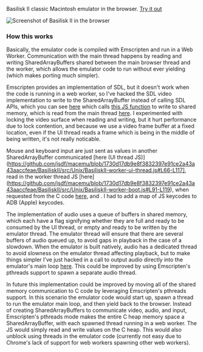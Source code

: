 Basilisk II classic Macintosh emulator in the browser. [Try it out](https://jamesfriend.com.au/projects/basiliskii/BasiliskII-worker.html)

![Screenshot of Basilisk II in the browser](https://jamesfriend.com.au/files/basiliskiijs.png)

### How this works

Basically, the emulator code is compiled with Emscripten and run in a Web Worker. Communication with the main thread happens by reading and writing SharedArrayBuffers shared between the main browser thread and the worker, which allows the emulator code to run without ever yielding (which makes porting much simpler).

Emscripten provides an implementation of SDL, but it doesn't work when the code is running in a web worker, so I've hacked the SDL video implementation to write to the SharedArrayBuffer instead of calling SDL APIs, which you can see [here](https://github.com/jsdf/macemu/blob/80557e8ff1f411f0fe850669502c2ba5fe056b96/BasiliskII/src/SDL/video_sdl.cpp#L2446-L2449) which calls [this JS function](https://github.com/jsdf/macemu/blob/1730d17db9e8f3832397e91ce2a43a43aaccfeae/BasiliskII/src/Unix/BasiliskII-worker-boot.js#L136-L146) to write to shared memory, which is read from the main thread [here](https://github.com/jsdf/macemu/blob/1730d17db9e8f3832397e91ce2a43a43aaccfeae/BasiliskII/src/Unix/BasiliskII-worker-ui-thread.js#L148-L171). I experimented with locking the video surface when reading and writing, but it hurt performance due to lock contention, and because we use a video frame buffer at a fixed location, even if the UI thread reads a frame which is being in the middle of being written, it's not really noticable.

Mouse and keyboard input are just sent as values in another SharedArrayBuffer communicated [here (UI thread JS)](https://github.com/jsdf/macemu/blob/1730d17db9e8f3832397e91ce2a43a43aaccfeae/BasiliskII/src/Unix/BasiliskII-worker-ui-thread.js#L66-L117], read in the worker thread JS [here]
(https://github.com/jsdf/macemu/blob/1730d17db9e8f3832397e91ce2a43a43aaccfeae/BasiliskII/src/Unix/BasiliskII-worker-boot.js#L91-L119), when requested from the C code [here](https://github.com/jsdf/macemu/blob/80557e8ff1f411f0fe850669502c2ba5fe056b96/BasiliskII/src/SDL/video_sdl.cpp#L2167-L2230), and . I had to add a map of JS keycodes to ADB (Apple) keycodes.

The implementation of audio uses a queue of buffers in shared memory, which each have a flag signifying whether they are full and ready to be consumed by the UI thread, or empty and ready to be written by the emulator thread. The emulator thread will ensure that there are several buffers of audio queued up, to avoid gaps in playback in the case of a slowdown. When the emulator is built natively, audio has a dedicated thread to avoid slowness on the emulator thread affecting playback, but to make things simpler I've just hacked in a call to output audio directly into the emulator's main loop [here](https://github.com/jsdf/macemu/blob/80557e8ff1f411f0fe850669502c2ba5fe056b96/BasiliskII/src/Unix/main_unix.cpp#L1261-L1265). This could be improved by using Emscripten's pthreads support to spawn a separate audio thread.

In future this implementation could be improved by moving all of the shared memory communication to C code by leveraging Emscripten's pthreads support. In this scenario the emulator code would start up, spawn a thread to run the emulator main loop, and then yield back to the browser. Instead of creating SharedArrayBuffers to communicate video, audio, and input, Emscripten's pthreads mode makes the entire C heap memory space a SharedArrayBuffer, with each spawned thread running in a web worker. The JS would simply read and write values on the C heap. This would also unblock using threads in the emulator code (currently not easy due to Chrome's lack of support for web workers spawning other web workers). 
